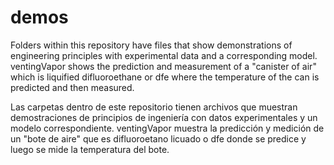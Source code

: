 # demos
Folders within this repository have files that show demonstrations of engineering principles with experimental data and a corresponding model.
ventingVapor shows the prediction and measurement of a "canister of air" which is liquified difluoroethane or dfe where the temperature of the can is predicted and then measured.

Las carpetas dentro de este repositorio tienen archivos que muestran demostraciones de principios de ingeniería con datos experimentales y un modelo correspondiente. 
ventingVapor muestra la predicción y medición de un "bote de aire" que es difluoroetano licuado o dfe donde se predice y luego se mide la temperatura del bote.
